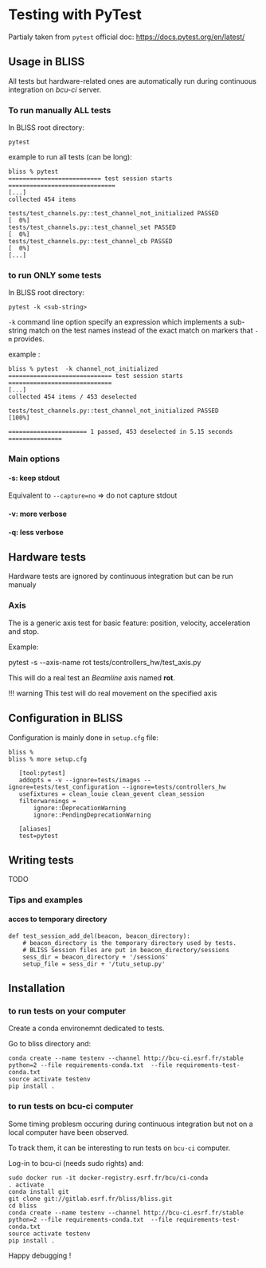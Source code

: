 # Testing with PyTest


Partialy taken from `pytest` official doc: https://docs.pytest.org/en/latest/


## Usage in BLISS

All tests but hardware-related ones are automatically run during
continuous integration on *bcu-ci* server.

### To run manually ALL tests

In BLISS root directory:

    pytest

example to run all tests (can be long):

    bliss % pytest
    ========================== test session starts ==============================
    [...]
    collected 454 items
    
    tests/test_channels.py::test_channel_not_initialized PASSED            [  0%]
    tests/test_channels.py::test_channel_set PASSED                        [  0%]
    tests/test_channels.py::test_channel_cb PASSED                         [  0%]
    [...]


### to run ONLY some tests

In BLISS root directory:

    pytest -k <sub-string>

`-k` command line option specify an expression which implements a
sub-string match on the test names instead of the exact match on
markers that `-m` provides.

example :

    bliss % pytest  -k channel_not_initialized
    ============================= test session starts =============================
    [...]
    collected 454 items / 453 deselected
    
    tests/test_channels.py::test_channel_not_initialized PASSED              [100%]
    
    ====================== 1 passed, 453 deselected in 5.15 seconds ===============

### Main options

#### -s: keep stdout
Equivalent to `--capture=no`  => do not capture stdout

#### -v: more verbose

#### -q: less verbose




## Hardware tests

Hardware tests are ignored by continuous integration but can be run manualy

### Axis
The is a generic axis test for basic feature: position, velocity, acceleration and stop.

Example:

   pytest -s --axis-name rot tests/controllers_hw/test_axis.py

This will do a real test an *Beamline* axis named **rot**.

!!! warning
    This test will do real movement on the specified axis


## Configuration in BLISS
Configuration is mainly done in `setup.cfg` file:

    bliss %
    bliss % more setup.cfg
       
       [tool:pytest]
       addopts = -v --ignore=tests/images --ignore=tests/test_configuration --ignore=tests/controllers_hw
       usefixtures = clean_louie clean_gevent clean_session
       filterwarnings =
           ignore::DeprecationWarning
           ignore::PendingDeprecationWarning
       
       [aliases]
       test=pytest







## Writing tests

TODO

### Tips and examples

#### acces to temporary directory

    def test_session_add_del(beacon, beacon_directory):
        # beacon_directory is the temporary directory used by tests.
        # BLISS Session files are put in beacon_directory/sessions
        sess_dir = beacon_directory + '/sessions'
        setup_file = sess_dir + '/tutu_setup.py'




## Installation

### to run tests on your computer

Create a conda environemnt dedicated to tests.

Go to bliss directory and:

    conda create --name testenv --channel http://bcu-ci.esrf.fr/stable python=2 --file requirements-conda.txt  --file requirements-test-conda.txt
    source activate testenv
    pip install .



### to run tests on bcu-ci computer

Some timing problesm occuring during continuous integration but not on
a local computer have been observed.

To track them, it can be interesting to run tests on `bcu-ci` computer.

Log-in to bcu-ci (needs sudo rights) and:

    sudo docker run -it docker-registry.esrf.fr/bcu/ci-conda
    . activate
    conda install git
    git clone git://gitlab.esrf.fr/bliss/bliss.git
    cd bliss
    conda create --name testenv --channel http://bcu-ci.esrf.fr/stable python=2 --file requirements-conda.txt  --file requirements-test-conda.txt
    source activate testenv
    pip install .

Happy debugging !


